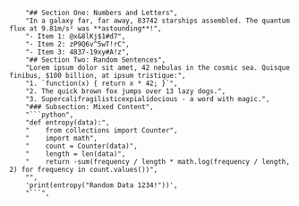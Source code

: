 
        "## Section One: Numbers and Letters",
        "In a galaxy far, far away, 83742 starships assembled. The quantum flux at 9.81m/s² was **astounding**!",
        "- Item 1: @x&8lKj$1#d7",
        "- Item 2: zP9Q6v^5wT!rC",
        "- Item 3: 4837-19xy#A!z",
        "## Section Two: Random Sentences",
        "Lorem ipsum dolor sit amet, 42 nebulas in the cosmic sea. Quisque finibus, $100 billion, at ipsum tristique:",
        "1. `function(x) { return x * 42; }`",
        "2. The quick brown fox jumps over 13 lazy dogs.",
        "3. Supercalifragilisticexpialidocious - a word with magic.",
        "### Subsection: Mixed Content",
        "```python",
        "def entropy(data):",
        "    from collections import Counter",
        "    import math",
        "    count = Counter(data)",
        "    length = len(data)",
        "    return -sum(frequency / length * math.log(frequency / length, 2) for frequency in count.values())",
        "",
        'print(entropy("Random Data 1234!"))',
        "```",
    